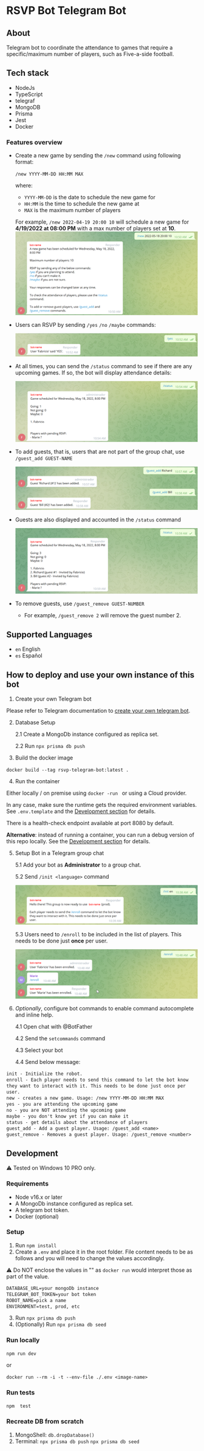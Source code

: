 # RSVP Bot Telegram Bot

## About

Telegram bot to coordinate the attendance to games that require a specific/maximum number of players, such as Five-a-side football.
## Tech stack

- NodeJs
- TypeScript
- telegraf
- MongoDB
- Prisma
- Jest
- Docker

### Features overview

- Create a new game by sending the `/new` command using following format: 
    
    `/new YYYY-MM-DD HH:MM MAX`

    where:
    - `YYYY-MM-DD` is the date to schedule the new game for
    - `HH:MM` is the time to schedule the new game at
    - `MAX` is the maximum number of players
    
    For example, `/new 2022-04-19 20:00 10` will schedule a new game for **4/19/2022 at 08:00 PM** with a max number of players set at **10**.
    ![Screenshot of Sending /new command.](/assets/03-NewGame.png "Sending /new command")

- Users can RSVP by sending `/yes` `/no` `/maybe` commands:

    ![Screenshot of Sending /yes command.](/assets/04-RSVP.png "Sending /yes command")

- At all times, you can send the `/status` command to see if there are any upcoming games. If so, the bot will display attendance details:

    ![Screenshot of Sending /status command.](/assets/05-Status.png "Sending /status command")

- To add guests, that is, users that are not part of the group chat, use `/guest_add GUEST-NAME`

    ![Screenshot of Sending /guest_add commands.](/assets/06-AddGuests.png "Sending /guest_add command")

- Guests are also displayed and accounted in the `/status` command 

    ![Screenshot of Sending /status command when there are guests.](/assets/07-StatusWithGuests.png "Sending /status command when there are guests")

- To remove guests, use `/guest_remove GUEST-NUMBER`

    - For example, `/guest_remove 2` will remove the guest number 2.

## Supported Languages

- `en` English
- `es` Español

## How to deploy and use your own instance of this bot

1. Create your own Telegram bot

Please refer to Telegram documentation to [create your own telegram bot](https://core.telegram.org/bots#3-how-do-i-create-a-bot).

2. Database Setup

    2.1 Create a MongoDb instance configured as replica set.

    2.2 Run `npx prisma db push` 

3. Build the docker image

`docker build --tag rsvp-telegram-bot:latest .`

4. Run the container

Either locally / on premise using `docker -run ` or using a Cloud provider.

In any case, make sure the runtime gets the required environment variables. See `.env.template` and the [Development section](#Development) for details.

There is a health-check endpoint available at port 8080 by default.

**Alternative**: instead of running a container, you can run a debug version of this repo locally. See the [Development section](#Development) for details.

5. Setup Bot in a Telegram group chat

    5.1 Add your bot as **Administrator** to a group chat.
    
    5.2 Send `/init <language>` command
            
    ![Screenshot of Sending /init command.](/assets/01-Init.png "Sending /init command")
    
    5.3 Users need to `/enroll` to be included in the list of players. This needs to be done just **once** per user.
    
    ![Screenshot of Sending /enroll command.](/assets/02-Enroll.png "Sending /enroll command")

6. _Optionally_, configure bot commands to enable command autocomplete and inline help.

    4.1 Open chat with @BotFather

    4.2 Send the `setcommands` command

    4.3 Select your bot

    4.4 Send below message:
```
init - Initialize the robot.
enroll - Each player needs to send this command to let the bot know they want to interact with it. This needs to be done just once per user.
new - creates a new game. Usage: /new YYYY-MM-DD HH:MM MAX
yes - you are attending the upcoming game
no - you are NOT attending the upcoming game
maybe - you don't know yet if you can make it
status - get details about the attendance of players
guest_add - Add a guest player. Usage: /guest_add <name>
guest_remove - Removes a guest player. Usage: /guest_remove <number>
```

## Development

⚠ Tested on Windows 10 PRO only.

### Requirements

- Node v16.x or later
- A MongoDb instance configured as replica set.
- A telegram bot token.
- Docker (optional)

### Setup

1. Run `npm install`
2. Create a `.env` and place it in the root folder. File content needs to be as follows and you will need to change the values accordingly.

⚠ Do NOT enclose the values in "" as `docker run` would interpret those as part of the value.

```
DATABASE_URL=your mongoDb instance
TELEGRAM_BOT_TOKEN=your bot token
ROBOT_NAME=pick a name
ENVIRONMENT=test, prod, etc
```
3. Run `npx prisma db push`
4. (Optionally) Run `npx prisma db seed`

### Run locally

`npm run dev`

or 

`docker run --rm -i -t --env-file ./.env <image-name>`

### Run tests

`npm  test`

### Recreate DB from scratch

1. MongoShell: `db.dropDatabase()`
2. Terminal:
    `npx prisma db push`
    `npx prisma db seed`
